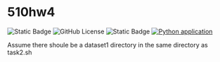 # 510hw4
![Static Badge](https://img.shields.io/badge/language-python-blue)
![GitHub License](https://img.shields.io/github/license/CodeVoyagersSquad/510hw1)
![Static Badge](https://img.shields.io/badge/platform-linux-yellow)
[![Python application](https://github.com/CodeVoyagersSquad/510hw1/actions/workflows/python-app.yml/badge.svg)](https://github.com/CodeVoyagersSquad/510hw1/actions/workflows/python-app.yml)

Assume there shoule be a dataset1 directory in the same directory as task2.sh